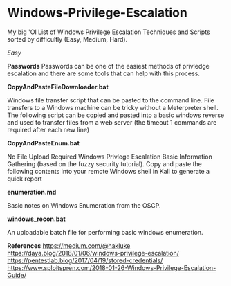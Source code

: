 # Windows-Privilege-Escalation
My big 'Ol List of Windows Privilege Escalation Techniques and Scripts sorted by difficultly (Easy, Medium, Hard).

*Easy*

**Passwords**
Passwords can be one of the easiest methods of privledge escalation and there are some tools that can help with this process.


**CopyAndPasteFileDownloader.bat**

Windows file transfer script that can be pasted to the command line. File transfers to a Windows machine can be tricky without a Meterpreter shell. The following script can be copied and pasted into a basic windows reverse and used to transfer files from a web server (the timeout 1 commands are required after each new line)

**CopyAndPasteEnum.bat**

No File Upload Required Windows Privlege Escalation Basic Information Gathering (based on the fuzzy security tutorial).
Copy and paste the following contents into your remote Windows shell in Kali to generate a quick report

**enumeration.md** 

Basic notes on Windows Enumeration from the OSCP.

**windows_recon.bat**

An uploadable batch file for performing basic windows enumeration.


**References**
https://medium.com/@hakluke
https://daya.blog/2018/01/06/windows-privilege-escalation/
https://pentestlab.blog/2017/04/19/stored-credentials/
https://www.sploitspren.com/2018-01-26-Windows-Privilege-Escalation-Guide/

